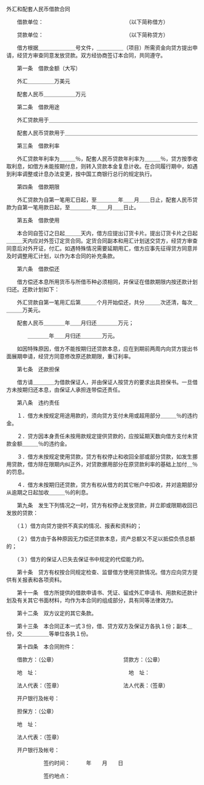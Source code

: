 



外汇和配套人民币借款合同



 

　　借款单位：　　　　　　　　　　　　　　　　（以下简称借方）

　　贷款单位：　　　　　　　　　　　　　　　　（以下简称贷方）

　　借方根据＿＿＿＿＿＿＿号文件，＿＿＿＿＿（项目）所需资金向贷方提出申请，经贷方审查同意发放贷款。双方经协商签订本合同，共同遵守。

　　第一条　借款金额（大写）

　　外汇＿＿＿＿＿万美元

　　配套人民币＿＿＿＿＿＿万元

　　第二条　借款用途

　　外汇贷款用于＿＿＿＿＿＿＿＿＿＿＿＿＿＿＿＿＿＿＿＿＿＿＿＿＿＿＿＿

　　配套人民币贷款用于＿＿＿＿＿＿＿＿＿＿＿＿＿＿＿＿＿＿＿＿＿＿＿＿＿

　　第三条　借款利率

　　外汇贷款年利率为＿＿＿％，配套人民币贷款年利率为＿＿＿％，贷方按季收取利息，如借方未能按期付息，则转入贷款本金复息计收。在合同履行期中，如遇到利率调整或计息办法变更，按中国工商银行总行的规定执行。

　　第四条　借款期限

　　外汇贷款为自第一笔用汇日起，至＿＿＿＿年＿＿月＿＿日止，配套人民币贷款为自第一笔用款日起，至＿＿＿＿年＿＿月＿＿日止。

　　第五条　借款使用

　　本合同自签订之日起＿＿＿天内，借方应提出订货卡片。提出订货卡片之日起＿＿＿天内应对外签订定货合同。定货合同副本和用汇计划送交贷方，经贷方审查同意后对外开证，付汇。如遇特殊情况需要延期用汇，借方应事先征得贷方同意并及时调整用汇计划，以作为本合同的补充条款。

　　第六条　借款偿还

　　借方偿还本息所用货币与所借币种必须相同，并保证在借款期限内按还款计划归还。还款计划如下：

　　外汇贷款自第一笔用汇后第＿＿＿个月开始偿还，共分＿＿＿次还清，每次＿＿＿＿万美元。

　　配套人民币＿＿＿＿年＿＿月归还＿＿＿＿万元；

　　　　＿＿＿＿年＿＿月归还＿＿＿＿万元。

　　如因特殊原因，借方不能按期归还贷款本息，应在到期前两周内向贷方提出书面展期申请，经贷方同意修改原还款期限，重订利率。

　　第七条　还款担保

　　借方请＿＿＿＿为借款保证人，并由保证人按贷方的要求出具担保书。一旦借方未按期归还本息，由保证人承担连带偿还责任。

　　第八条　违约责任

　　１．借方未按规定用途用款的，须向贷方支付未用或超用部分＿＿＿％的违约金。

　　２．贷方因本身责任未按用款规定提供贷款的，应按延期天数向借方支付未贷款金额＿＿＿％的违约金。

　　３．借方未按规定使用贷款，贷方有权停止和收回全部或部分贷款，如发生挪用贷款，借方除在限期内纠正外，对贷款挪用部分在原贷款利率的基础上加付＿％的罚息。

　　４．借方未按期归还贷款，贷方有权从借方的其它帐户中扣收，并对逾期部分从逾期之日起加收＿＿＿％的利息。

　　第九条　发生下列情况之一时，贷方有权停止发放贷款，并立即或限期收回已发放的贷款：

　　（１）借方向贷方提供不真实的情况、报表和资料的；

　　（２）借方由于各种原因无力偿还贷款本息，资产总额又不足以抵偿负债总额的；

　　（３）借方的保证人已失去保证书中规定的代偿能力的。

　　第十条　贷方有权按合同规定检查、监督借方使用贷款情况。借方应向贷方提供有关报表和各项资料。

　　第十一条　借方所提供的借款申请书、凭证、留成外汇申请书、用款和还款计划及有关其它书面材料，均作为本合同的组成部分，具有同等法律效力。

　　第十二条　双方议定的其它条款。

　　第十三条　本合同正本一式３份，借、贷方双方及保证方各执１份；副本＿份，交＿＿＿＿＿等单位各执１份。

　　第十四条　本合同附件：

　　借款方：（公章）　　　　　　　　　　　　　贷款方：（公章）

　　地　址：　　　　　　　　　　　　　　　　　地　址：

　　法人代表：（签章）　　　　　　　　　　　　法人代表：（签章）

　　开户银行及帐号：

　　担保方：（公章）

　　地　址：

　　法人代表：（签章）

　　开户银行及帐号：

　　　　　　　签约时间：　　　年　　月　　日

　　　　　　　签约地点：

　　